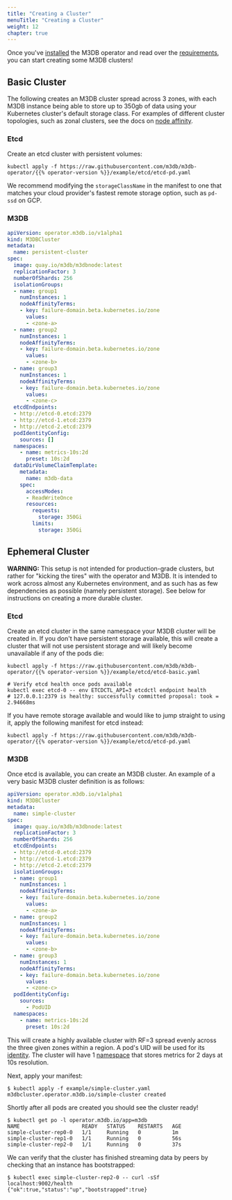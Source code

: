 ```yaml
---
title: "Creating a Cluster"
menuTitle: "Creating a Cluster"
weight: 12
chapter: true
---
```


Once you've [installed](/docs/v1.3/operator/getting_started/installation) the M3DB operator and read over the [requirements](/docs/v1.3/operator/getting_started/requirements), you can start
creating some M3DB clusters!

## Basic Cluster

The following creates an M3DB cluster spread across 3 zones, with each M3DB instance being able to store up to 350gb of
data using your Kubernetes cluster's default storage class. For examples of different cluster topologies, such as zonal
clusters, see the docs on [node affinity][node-affinity].

### Etcd

Create an etcd cluster with persistent volumes:
```
kubectl apply -f https://raw.githubusercontent.com/m3db/m3db-operator/{{% operator-version %}}/example/etcd/etcd-pd.yaml
```

We recommend modifying the `storageClassName` in the manifest to one that matches your cloud provider's fastest remote
storage option, such as `pd-ssd` on GCP.

### M3DB

```yaml
apiVersion: operator.m3db.io/v1alpha1
kind: M3DBCluster
metadata:
  name: persistent-cluster
spec:
  image: quay.io/m3db/m3dbnode:latest
  replicationFactor: 3
  numberOfShards: 256
  isolationGroups:
  - name: group1
    numInstances: 1
    nodeAffinityTerms:
    - key: failure-domain.beta.kubernetes.io/zone
      values:
      - <zone-a>
  - name: group2
    numInstances: 1
    nodeAffinityTerms:
    - key: failure-domain.beta.kubernetes.io/zone
      values:
      - <zone-b>
  - name: group3
    numInstances: 1
    nodeAffinityTerms:
    - key: failure-domain.beta.kubernetes.io/zone
      values:
      - <zone-c>
  etcdEndpoints:
  - http://etcd-0.etcd:2379
  - http://etcd-1.etcd:2379
  - http://etcd-2.etcd:2379
  podIdentityConfig:
    sources: []
  namespaces:
    - name: metrics-10s:2d
      preset: 10s:2d
  dataDirVolumeClaimTemplate:
    metadata:
      name: m3db-data
    spec:
      accessModes:
      - ReadWriteOnce
      resources:
        requests:
          storage: 350Gi
        limits:
          storage: 350Gi
```

## Ephemeral Cluster

**WARNING:** This setup is not intended for production-grade clusters, but rather for "kicking the tires" with the
operator and M3DB. It is intended to work across almost any Kubernetes environment, and as such has as few dependencies
as possible (namely persistent storage). See below for instructions on creating a more durable cluster.

### Etcd

Create an etcd cluster in the same namespace your M3DB cluster will be created in. If you don't have persistent storage
available, this will create a cluster that will not use persistent storage and will likely become unavailable if any of
the pods die:

```
kubectl apply -f https://raw.githubusercontent.com/m3db/m3db-operator/{{% operator-version %}}/example/etcd/etcd-basic.yaml

# Verify etcd health once pods available
kubectl exec etcd-0 -- env ETCDCTL_API=3 etcdctl endpoint health
# 127.0.0.1:2379 is healthy: successfully committed proposal: took = 2.94668ms
```

If you have remote storage available and would like to jump straight to using it, apply the following manifest for etcd
instead:
```
kubectl apply -f https://raw.githubusercontent.com/m3db/m3db-operator/{{% operator-version %}}/example/etcd/etcd-pd.yaml
```

### M3DB

Once etcd is available, you can create an M3DB cluster. An example of a very basic M3DB cluster definition is as
follows:

```yaml
apiVersion: operator.m3db.io/v1alpha1
kind: M3DBCluster
metadata:
  name: simple-cluster
spec:
  image: quay.io/m3db/m3dbnode:latest
  replicationFactor: 3
  numberOfShards: 256
  etcdEndpoints:
  - http://etcd-0.etcd:2379
  - http://etcd-1.etcd:2379
  - http://etcd-2.etcd:2379
  isolationGroups:
  - name: group1
    numInstances: 1
    nodeAffinityTerms:
    - key: failure-domain.beta.kubernetes.io/zone
      values:
      - <zone-a>
  - name: group2
    numInstances: 1
    nodeAffinityTerms:
    - key: failure-domain.beta.kubernetes.io/zone
      values:
      - <zone-b>
  - name: group3
    numInstances: 1
    nodeAffinityTerms:
    - key: failure-domain.beta.kubernetes.io/zone
      values:
      - <zone-c>
  podIdentityConfig:
    sources:
      - PodUID
  namespaces:
    - name: metrics-10s:2d
      preset: 10s:2d
```

This will create a highly available cluster with RF=3 spread evenly across the three given zones within a region. A
pod's UID will be used for its [identity][pod-identity]. The cluster will have 1 [namespace](/docs/v1.3/operator/configuration/namespaces) that stores
metrics for 2 days at 10s resolution.

Next, apply your manifest:
```
$ kubectl apply -f example/simple-cluster.yaml
m3dbcluster.operator.m3db.io/simple-cluster created
```

Shortly after all pods are created you should see the cluster ready!

```
$ kubectl get po -l operator.m3db.io/app=m3db
NAME                    READY   STATUS    RESTARTS   AGE
simple-cluster-rep0-0   1/1     Running   0          1m
simple-cluster-rep1-0   1/1     Running   0          56s
simple-cluster-rep2-0   1/1     Running   0          37s
```

We can verify that the cluster has finished streaming data by peers by checking that an instance has bootstrapped:
```
$ kubectl exec simple-cluster-rep2-0 -- curl -sSf localhost:9002/health
{"ok":true,"status":"up","bootstrapped":true}
```

[pod-identity]: /docs/v1.3/operator/configuration/pod_identity
[local-volumes]: https://kubernetes.io/blog/2018/04/13/local-persistent-volumes-beta/
[node-affinity]: /docs/v1.3/operator/configuration/node_affinity

